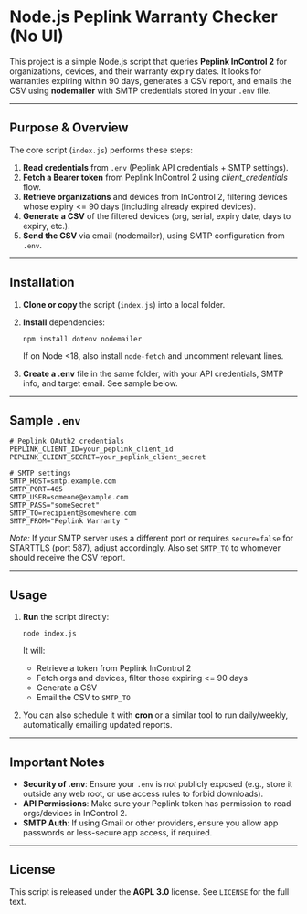 Node.js Peplink Warranty Checker (No UI)
========================================

This project is a simple Node.js script that queries **Peplink InControl 2** for organizations, devices, and their warranty expiry dates. It looks for warranties expiring within 90 days, generates a CSV report, and emails the CSV using **nodemailer** with SMTP credentials stored in your `.env` file.

* * *

Purpose & Overview
------------------

The core script (`index.js`) performs these steps:

1.  **Read credentials** from `.env` (Peplink API credentials + SMTP settings).
2.  **Fetch a Bearer token** from Peplink InControl 2 using _client\_credentials_ flow.
3.  **Retrieve organizations** and devices from InControl 2, filtering devices whose expiry <= 90 days (including already expired devices).
4.  **Generate a CSV** of the filtered devices (org, serial, expiry date, days to expiry, etc.).
5.  **Send the CSV** via email (nodemailer), using SMTP configuration from `.env`.

* * *

Installation
------------

1.  **Clone or copy** the script (`index.js`) into a local folder.
2.  **Install** dependencies:
    
        npm install dotenv nodemailer
    
    If on Node <18, also install `node-fetch` and uncomment relevant lines.
3.  **Create a .env** file in the same folder, with your API credentials, SMTP info, and target email. See sample below.

* * *

Sample `.env`
-------------

    # Peplink OAuth2 credentials
    PEPLINK_CLIENT_ID=your_peplink_client_id
    PEPLINK_CLIENT_SECRET=your_peplink_client_secret
    
    # SMTP settings
    SMTP_HOST=smtp.example.com
    SMTP_PORT=465
    SMTP_USER=someone@example.com
    SMTP_PASS="someSecret"
    SMTP_TO=recipient@somewhere.com
    SMTP_FROM="Peplink Warranty "
    

_Note:_ If your SMTP server uses a different port or requires `secure=false` for STARTTLS (port 587), adjust accordingly. Also set `SMTP_TO` to whomever should receive the CSV report.

* * *

Usage
-----

1.  **Run** the script directly:
    
        node index.js
    
    It will:
    *   Retrieve a token from Peplink InControl 2
    *   Fetch orgs and devices, filter those expiring <= 90 days
    *   Generate a CSV
    *   Email the CSV to `SMTP_TO`
2.  You can also schedule it with **cron** or a similar tool to run daily/weekly, automatically emailing updated reports.

* * *


Important Notes
---------------

*   **Security of .env**: Ensure your `.env` is _not_ publicly exposed (e.g., store it outside any web root, or use access rules to forbid downloads).
*   **API Permissions**: Make sure your Peplink token has permission to read orgs/devices in InControl 2.
*   **SMTP Auth**: If using Gmail or other providers, ensure you allow app passwords or less-secure app access, if required.

* * *

License
-------

This script is released under the **AGPL 3.0** license. See `LICENSE` for the full text.
